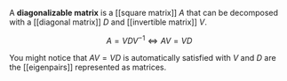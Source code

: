 A **diagonalizable matrix** is a [[square matrix]] $A$ that can be decomposed with a [[diagonal matrix]] $D$ and [[invertible matrix]] $V$.

$$
A = VDV^{-1} \iff AV = VD
$$

You might notice that $AV=VD$ is automatically satisfied with $V$ and $D$ are the [[eigenpairs]] represented as matrices.

